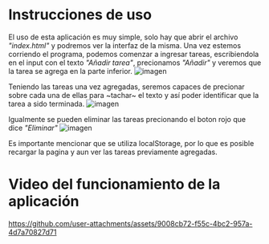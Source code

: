 # Instrucciones de uso
El uso de esta aplicación es muy simple, solo hay que abrir el archivo *"index.html"* y podremos ver la interfaz de la misma.
Una vez estemos corriendo el programa, podemos comenzar a ingresar tareas, escribiendola en el input con el texto *"Añadir tarea"*, precionamos *"Añadir"* y veremos que la tarea se agrega en la parte inferior.
![imagen](https://github.com/user-attachments/assets/8a1894de-b6c3-4c65-b315-5a12e17bf1ae)

Teniendo las tareas una vez agregadas, seremos capaces de precionar sobre cada una de ellas para ~tachar~ el texto y así poder identificar que la tarea a sido terminada.
![imagen](https://github.com/user-attachments/assets/b65d0a26-aee3-4a5d-93a3-d1eb1f66efd3)

Igualmente se pueden eliminar las tareas precionando el boton rojo que dice *"Eliminar"*
![imagen](https://github.com/user-attachments/assets/bcca41a8-7e67-4972-9fe4-145bdabbe776)

Es importante mencionar que se utiliza localStorage, por lo que es posible recargar la pagina y aun ver las tareas previamente agregadas.


# Video del funcionamiento de la aplicación
https://github.com/user-attachments/assets/9008cb72-f55c-4bc2-957a-4d7a70827d71
